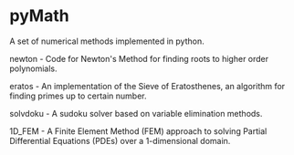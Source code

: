 # pyMath
A set of numerical methods implemented in python.

newton - Code for Newton's Method for finding roots to higher order polynomials.

eratos - An implementation of the Sieve of Eratosthenes, an algorithm for finding primes up to certain number.

solvdoku - A sudoku solver based on variable elimination methods.

1D_FEM - A Finite Element Method (FEM) approach to solving Partial Differential Equations (PDEs) over a 1-dimensional domain.
